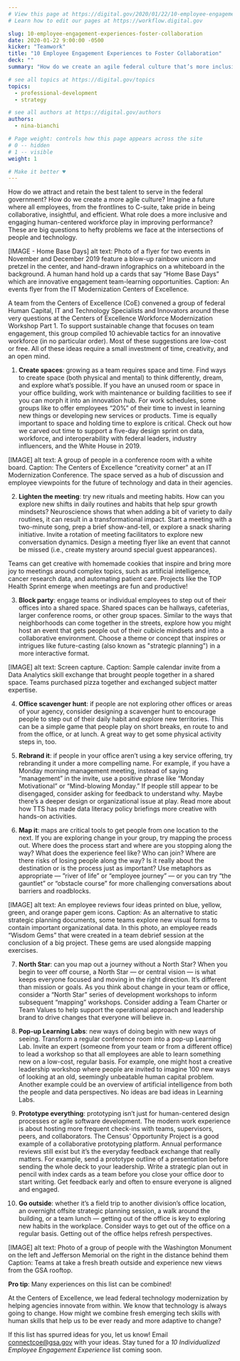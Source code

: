 ```yaml
---
# View this page at https://digital.gov/2020/01/22/10-employee-engagement-experiences-foster-collaboration
# Learn how to edit our pages at https://workflow.digital.gov

slug: 10-employee-engagement-experiences-foster-collaboration
date: 2020-01-22 9:00:00 -0500
kicker: "Teamwork"
title: "10 Employee Engagement Experiences to Foster Collaboration"
deck: ""
summary: "How do we create an agile federal culture that’s more inclusive, insightful, and efficient? Explore 10 teamwork engagement experiences with your agency to foster collaboration."

# see all topics at https://digital.gov/topics
topics: 
  - professional-development
  - strategy

# see all authors at https://digital.gov/authors
authors: 
  - nina-bianchi

# Page weight: controls how this page appears across the site
# 0 -- hidden
# 1 -- visible
weight: 1

# Make it better ♥
---
```


How do we attract and retain the best talent to serve in the federal government? How do we create a more agile culture? Imagine a future where all employees, from the frontlines to C-suite, take pride in being collaborative, insightful, and efficient. What role does a more inclusive and engaging human-centered workforce play in improving performance? These are big questions to hefty problems we face at the intersections of people and technology. 

[IMAGE - Home Base Days]
alt text: Photo of a flyer for two events in November and December 2019 feature a blow-up rainbow unicorn and pretzel in the center, and hand-drawn infographics on a whiteboard in the background. A human hand hold up a cards that say “Home Base Days” which are innovative engagement team-learning opportunities.
Caption: An events flyer from the IT Modernization Centers of Excellence. 

A team from the Centers of Excellence (CoE) convened a group of federal Human Capital, IT and Technology Specialists and Innovators around these very questions at the Centers of Excellence Workforce Modernization Workshop Part 1. To support sustainable change that focuses on team engagement, this group compiled 10 achievable tactics for an innovative workforce (in no particular order). Most of these suggestions are low-cost or free. All of these ideas require a small investment of time, creativity, and an open mind. 
 
1) **Create spaces**: growing as a team requires space and time. Find ways to create space (both physical and mental) to think differently, dream, and explore what’s possible. If you have an unused room or space in your office building, work with maintenance or building facilities to see if you can morph it into an innovation hub. For work schedules, some groups like to offer employees “20%” of their time to invest in learning new things or developing new services or products. Time is equally important to space and holding time to explore is critical. Check out how we carved out time to support a five-day design sprint on data, workforce, and interoperability with federal leaders, industry influencers, and the White House in 2019. 
 
[IMAGE]
alt text: A group of people in a conference room with a white board. 
Caption: The Centers of Excellence “creativity corner” at an IT Modernization Conference. The space served as a hub of discussion and employee viewpoints for the future of technology and data in their agencies. 

2) **Lighten the meeting**: try new rituals and meeting habits. How can you explore new shifts in daily routines and habits that help spur growth mindsets? Neuroscience shows that when adding a bit of variety to daily routines, it can result in a transformational impact. Start a meeting with a two-minute song, prep a brief show-and-tell, or explore a snack sharing initiative. Invite a rotation of meeting facilitators to explore new conversation dynamics. Design a meeting flyer like an event that cannot be missed (i.e., create mystery around special guest appearances). 
 
Teams can get creative with homemade cookies that inspire and bring more joy to meetings around complex topics, such as artificial intelligence, cancer research data, and automating patient care. Projects like the TOP Health Sprint emerge when meetings are fun and productive!

3) **Block party**: engage teams or individual employees to step out of their offices into a shared space. Shared spaces can be hallways, cafeterias, larger conference rooms, or other group spaces. Similar to the ways that neighborhoods can come together in the streets, explore how you might host an event that gets people out of their cubicle mindsets and into a collaborative environment. Choose a theme or concept that inspires or intrigues like future-casting (also known as "strategic planning") in a more interactive format.

[IMAGE]
alt text: Screen capture.
Caption: Sample calendar invite from a Data Analytics skill exchange that brought people together in a shared space. Teams purchased pizza together and exchanged subject matter expertise.

4) **Office scavenger hunt**: if people are not exploring other offices or areas of your agency, consider designing a scavenger hunt to encourage people to step out of their daily habit and explore new territories. This can be a simple game that people play on short breaks, en route to and from the office, or at lunch. A great way to get some physical activity steps in, too.

5) **Rebrand it**: if people in your office aren’t using a key service offering, try rebranding it under a more compelling name. For example, if you have a Monday morning management meeting, instead of saying “management” in the invite, use a positive phrase like “Monday Motivational” or “Mind-blowing Monday.” If people still appear to be disengaged, consider asking for feedback to understand why. Maybe there’s a deeper design or organizational issue at play. Read more about how TTS has made data literacy policy briefings more creative with hands-on activities. 

6) **Map it**: maps are critical tools to get people from one location to the next. If you are exploring change in your group, try mapping the process out. Where does the process start and where are you stopping along the way? What does the experience feel like? Who can join? Where are there risks of losing people along the way? Is it really about the destination or is the process just as important? Use metaphors as appropriate — ”river of life” or “employee journey” — or you can try “the gauntlet” or “obstacle course” for more challenging conversations about barriers and roadblocks.

[IMAGE]
alt text: An employee reviews four ideas printed on blue, yellow, green, and orange paper gem icons.
Caption: As an alternative to static strategic planning documents, some teams explore new visual forms to contain important organizational data. In this photo, an employee reads “Wisdom Gems” that were created in a team debrief session at the conclusion of a big project. These gems are used alongside mapping exercises. 

7) **North Star**: can you map out a journey without a North Star? When you begin to veer off course, a North Star — or central vision — is what keeps everyone focused and moving in the right direction. It’s different than mission or goals. As you think about change in your team or office, consider a “North Star” series of development workshops to inform subsequent “mapping” workshops. Consider adding a Team Charter or Team Values to help support the operational approach and leadership brand to drive changes that everyone will believe in.

8) **Pop-up Learning Labs**: new ways of doing begin with new ways of seeing. Transform a regular conference room into a pop-up Learning Lab. Invite an expert (someone from your team or from a different office) to lead a workshop so that all employees are able to learn something new on a low-cost, regular basis. For example, one might host a creative leadership workshop where people are invited to imagine 100 new ways of looking at an old, seemingly unbeatable human capital problem. Another example could be an overview of artificial intelligence from both the people and data perspectives. No ideas are bad ideas in Learning Labs.

9) **Prototype everything**: prototyping isn’t just for human-centered design processes or agile software development. The modern work experience is about hosting more frequent check-ins with teams, supervisors, peers, and collaborators. The Census’ Opportunity Project is a good example of a collaborative prototyping platform. Annual performance reviews still exist but it’s the everyday feedback exchange that really matters. For example, send a prototype outline of a presentation before sending the whole deck to your leadership. Write a strategic plan out in pencil with index cards as a team before you close your office door to start writing. Get feedback early and often to ensure everyone is aligned and engaged.

10) **Go outside**: whether it’s a field trip to another division’s office location, an overnight offsite strategic planning session, a walk around the building, or a team lunch — getting out of the office is key to exploring new habits in the workplace. Consider ways to get out of the office on a regular basis. Getting out of the office helps refresh perspectives. 

[IMAGE]
alt text: Photo of a group of people with the Washington Monument on the left and Jefferson Memorial on the right in the distance behind them
Caption: Teams at take a fresh breath outside and experience new views from the GSA rooftop.
 
**Pro tip**: Many experiences on this list can be combined!
 
At the Centers of Excellence, we lead federal technology modernization by helping agencies innovate from within. We know that technology is always going to change. How might we combine fresh emerging tech skills with human skills that help us to be ever ready and more adaptive to change? 

If this list has spurred ideas for you, let us know! Email connectcoe@gsa.gov with your ideas. Stay tuned for a _10 Individualized Employee Engagement Experience_ list coming soon. 
